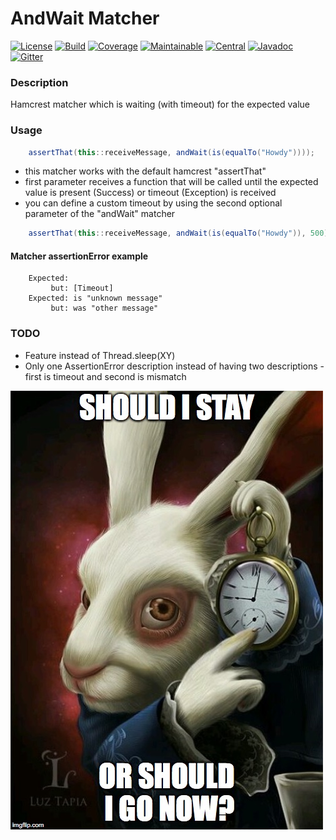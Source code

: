 # AndWait Matcher

[![License][License-Image]][License-Url]
[![Build][Build-Status-Image]][Build-Status-Url] 
[![Coverage][Coverage-image]][Coverage-Url] 
[![Maintainable][Maintainable-image]][Maintainable-Url] 
[![Central][Central-image]][Central-Url] 
[![Javadoc][javadoc-image]][javadoc-Url]
[![Gitter][Gitter-image]][Gitter-Url] 

### Description
Hamcrest matcher which is waiting (with timeout) for the expected value 

### Usage
```java
    assertThat(this::receiveMessage, andWait(is(equalTo("Howdy"))));
```
* this matcher works with the default hamcrest "assertThat"
* first parameter receives a function that will be called until the expected value is present (Success) or timeout (Exception) is received
* you can define a custom timeout by using the second optional parameter of the "andWait" matcher 
```java
    assertThat(this::receiveMessage, andWait(is(equalTo("Howdy")), 500));
```

#### Matcher assertionError example
```text
    Expected:
         but: [Timeout]
    Expected: is "unknown message"
         but: was "other message"
```

### TODO
* Feature instead of Thread.sleep(XY)
* Only one AssertionError description instead of having two descriptions - first is timeout and second is mismatch

![andwait](andwait.jpg "andwait")

[License-Url]: https://www.apache.org/licenses/LICENSE-2.0
[License-Image]: https://img.shields.io/badge/License-Apache2-blue.svg
[github-release]: https://github.com/YunaBraska/and-wait-matcher
[Build-Status-Url]: https://travis-ci.org/YunaBraska/and-wait-matcher
[Build-Status-Image]: https://travis-ci.org/YunaBraska/and-wait-matcher.svg?branch=master
[Coverage-Url]: https://codecov.io/gh/YunaBraska/and-wait-matcher?branch=master
[Coverage-image]: https://codecov.io/gh/YunaBraska/and-wait-matcher/branch/master/graphs/badge.svg
[Version-url]: https://github.com/YunaBraska/and-wait-matcher
[Version-image]: https://badge.fury.io/gh/YunaBraska%2Fand-wait-matcher.svg
[Central-url]: https://search.maven.org/#search%7Cga%7C1%7Ca%3A%22and-wait-matcher%22
[Central-image]: https://maven-badges.herokuapp.com/maven-central/berlin.yuna/and-wait-matcher/badge.svg
[Maintainable-Url]: https://codeclimate.com/github/YunaBraska/and-wait-matcher
[Maintainable-image]: https://codeclimate.com/github/YunaBraska/and-wait-matcher.svg
[Gitter-Url]: https://gitter.im/nats-streaming-server-embedded/Lobby
[Gitter-image]: https://img.shields.io/badge/gitter-join%20chat%20%E2%86%92-brightgreen.svg
[Javadoc-url]: http://javadoc.io/doc/berlin.yuna/and-wait-matcher
[Javadoc-image]: http://javadoc.io/badge/berlin.yuna/and-wait-matcher.svg